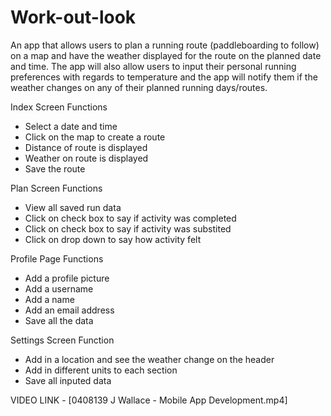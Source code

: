 # Work-out-look

An app that allows users to plan a running route (paddleboarding to follow) on a map and have the weather displayed for the route on the planned date and time. The app will also allow users to input their personal running preferences with regards to temperature and the app will notify them if the weather changes on any of their planned running days/routes.

Index Screen Functions
* Select a date and time
* Click on the map to create a route
* Distance of route is displayed
* Weather on route is displayed
* Save the route

Plan Screen Functions
* View all saved run data
* Click on check box to say if activity was completed
* Click on check box to say if activity was substited
* Click on drop down to say how activity felt

Profile Page Functions
* Add a profile picture
* Add a username
* Add a name
* Add an email address
* Save all the data

Settings Screen Function
* Add in a location and see the weather change on the header
* Add in different units to each section
* Save all inputed data

VIDEO LINK - [0408139 J Wallace - Mobile App Development.mp4]
